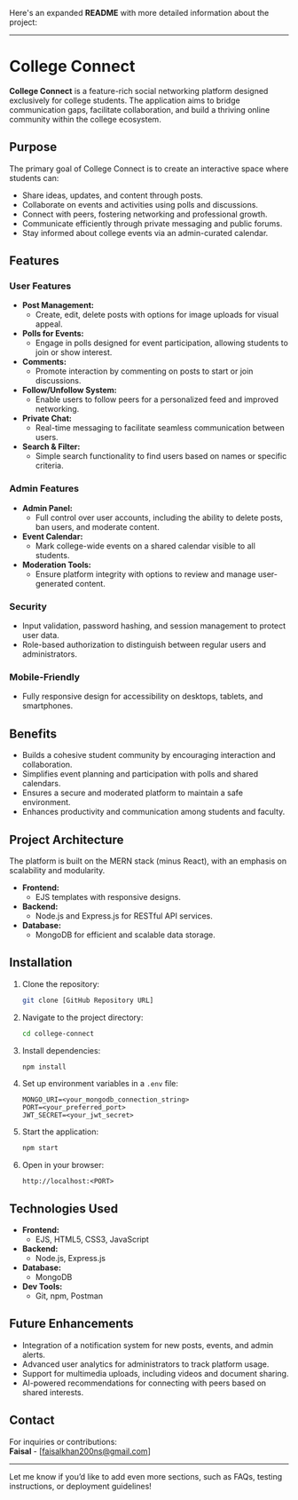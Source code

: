 Here's an expanded **README** with more detailed information about the project:

---

# College Connect  

**College Connect** is a feature-rich social networking platform designed exclusively for college students. The application aims to bridge communication gaps, facilitate collaboration, and build a thriving online community within the college ecosystem.

## Purpose  
The primary goal of College Connect is to create an interactive space where students can:  
- Share ideas, updates, and content through posts.  
- Collaborate on events and activities using polls and discussions.  
- Connect with peers, fostering networking and professional growth.  
- Communicate efficiently through private messaging and public forums.  
- Stay informed about college events via an admin-curated calendar.  

## Features  

### User Features  
- **Post Management:**  
  - Create, edit, delete posts with options for image uploads for visual appeal.  
- **Polls for Events:**  
  - Engage in polls designed for event participation, allowing students to join or show interest.  
- **Comments:**  
  - Promote interaction by commenting on posts to start or join discussions.  
- **Follow/Unfollow System:**  
  - Enable users to follow peers for a personalized feed and improved networking.  
- **Private Chat:**  
  - Real-time messaging to facilitate seamless communication between users.  
- **Search & Filter:**  
  - Simple search functionality to find users based on names or specific criteria.  

### Admin Features  
- **Admin Panel:**  
  - Full control over user accounts, including the ability to delete posts, ban users, and moderate content.  
- **Event Calendar:**  
  - Mark college-wide events on a shared calendar visible to all students.  
- **Moderation Tools:**  
  - Ensure platform integrity with options to review and manage user-generated content.  

### Security  
- Input validation, password hashing, and session management to protect user data.  
- Role-based authorization to distinguish between regular users and administrators.  

### Mobile-Friendly  
- Fully responsive design for accessibility on desktops, tablets, and smartphones.  

## Benefits  
- Builds a cohesive student community by encouraging interaction and collaboration.  
- Simplifies event planning and participation with polls and shared calendars.  
- Ensures a secure and moderated platform to maintain a safe environment.  
- Enhances productivity and communication among students and faculty.  

## Project Architecture  
The platform is built on the MERN stack (minus React), with an emphasis on scalability and modularity.  
- **Frontend:**  
  - EJS templates with responsive designs.  
- **Backend:**  
  - Node.js and Express.js for RESTful API services.  
- **Database:**  
  - MongoDB for efficient and scalable data storage.  

## Installation  

1. Clone the repository:  
   ```bash  
   git clone [GitHub Repository URL]  
   ```  

2. Navigate to the project directory:  
   ```bash  
   cd college-connect  
   ```  

3. Install dependencies:  
   ```bash  
   npm install  
   ```  

4. Set up environment variables in a `.env` file:  
   ```env  
   MONGO_URI=<your_mongodb_connection_string>  
   PORT=<your_preferred_port>  
   JWT_SECRET=<your_jwt_secret>  
   ```  

5. Start the application:  
   ```bash  
   npm start  
   ```  

6. Open in your browser:  
   ```  
   http://localhost:<PORT>  
   ```  

## Technologies Used  
- **Frontend:**  
  - EJS, HTML5, CSS3, JavaScript  
- **Backend:**  
  - Node.js, Express.js  
- **Database:**  
  - MongoDB  
- **Dev Tools:**  
  - Git, npm, Postman  

## Future Enhancements  
- Integration of a notification system for new posts, events, and admin alerts.  
- Advanced user analytics for administrators to track platform usage.  
- Support for multimedia uploads, including videos and document sharing.  
- AI-powered recommendations for connecting with peers based on shared interests.  

## Contact  
For inquiries or contributions:  
**Faisal** - [faisalkhan200ns@gmail.com]  

---

Let me know if you’d like to add even more sections, such as FAQs, testing instructions, or deployment guidelines!
